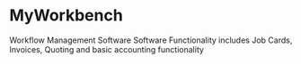 # MyWorkbench
Workflow Management Software
Software Functionality includes Job Cards, Invoices, Quoting and basic accounting functionality
